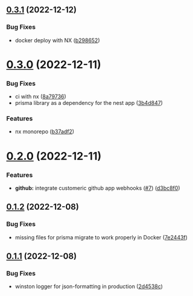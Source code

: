 ## [0.3.1](https://github.com/vecinity/enrolla/compare/0.3.0...0.3.1) (2022-12-12)


### Bug Fixes

* docker deploy with NX ([b298652](https://github.com/vecinity/enrolla/commit/b2986525134cb94f400166edafd73fe45697541f))



# [0.3.0](https://github.com/vecinity/enrolla/compare/0.2.0...0.3.0) (2022-12-11)


### Bug Fixes

* ci with nx ([8a79736](https://github.com/vecinity/enrolla/commit/8a7973638213fc021511cae5c6e7beef151b6de4))
* prisma library as a dependency for the nest app ([3b4d847](https://github.com/vecinity/enrolla/commit/3b4d84700e0cd115aa332caf84c82bbbe29a6e01))


### Features

* nx monorepo ([b37adf2](https://github.com/vecinity/enrolla/commit/b37adf28b832f97d68f6cf39c2cea8b48f4e6fa3))



# [0.2.0](https://github.com/vecinity/enrolla/compare/0.1.2...0.2.0) (2022-12-11)


### Features

* **github:** integrate customeric github app webhooks ([#7](https://github.com/vecinity/enrolla/issues/7)) ([d3bc8f0](https://github.com/vecinity/enrolla/commit/d3bc8f08d8502fcac514c3dd19b9c3845b5f4845))



## [0.1.2](https://github.com/vecinity/enrolla/compare/0.1.1...0.1.2) (2022-12-08)


### Bug Fixes

* missing files for prisma migrate to work properly in Docker ([7e2443f](https://github.com/vecinity/enrolla/commit/7e2443f4ff8cda137ca45ff75be11496e9b6efcf))



## [0.1.1](https://github.com/vecinity/enrolla/compare/0.1.0...0.1.1) (2022-12-08)


### Bug Fixes

* winston logger for json-formatting in production ([2d4538c](https://github.com/vecinity/enrolla/commit/2d4538c3afc7e37c801b679ad3df97fdd97f2d07))



